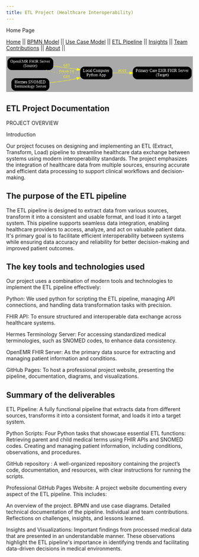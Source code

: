 ```yaml
---
title: ETL Project (Healthcare Interoperability)
---
```

Home Page

[Home](./index.md) ||
[BPMN Model](./bpmn.md) ||
[Use Case Model](./use_case.md) ||
[ETL Pipeline](./etl_pipeline.md) ||
[Insights](./insights.md) ||
[Team Contributions](./team_contrib.md) ||
[About](./about.md) ||

![project_overview_image](./assets/Project_architecture.png)

## ETL Project Documentation
PROJECT OVERVIEW

Introduction 

Our project focuses on designing and implementing an ETL (Extract, Transform, Load) pipeline to streamline healthcare data exchange between systems using modern interoperability standards. The project emphasizes the integration of healthcare data from multiple sources, ensuring accurate and efficient data processing to support clinical workflows and decision-making.


## The purpose of the ETL pipeline

The ETL pipeline is designed to extract data from various sources, transform it into a consistent and usable format, and load it into a target system. This pipeline supports seamless data integration, enabling healthcare providers to access, analyze, and act on valuable patient data. It's primary goal is to facilitate efficient interoperability between systems while ensuring data accuracy and reliability for better decision-making and improved patient outcomes.


## The key tools and technologies used

Our project uses a combination of modern tools and technologies to implement the ETL pipeline effectively:

Python: We used python for scripting the ETL pipeline, managing API connections, and handling data transformation tasks with precision.

FHIR API: To ensure structured and interoperable data exchange across healthcare systems.

Hermes Terminology Server: For accessing standardized medical terminologies, such as SNOMED codes, to enhance data consistency.

OpenEMR FHIR Server: As the primary data source for extracting and managing patient information and conditions.

GitHub Pages: To host a professional project website, presenting the pipeline, documentation, diagrams, and visualizations.

## Summary of the deliverables

ETL Pipeline: A fully functional pipeline that extracts data from different sources, transforms it into a consistent format, and loads it into a target system. 

Python Scripts: Four Python tasks that showcase essential ETL functions:
Retrieving parent and child medical terms using FHIR APIs and SNOMED codes.
Creating and managing patient information, including conditions, observations, and procedures.

GitHub repository :  A well-organized repository containing the project’s code, documentation, and resources, with clear instructions for running the scripts.

Professional GitHub Pages Website: A project website documenting every aspect of the ETL pipeline. This includes:

An overview of the project.
BPMN and use case diagrams.
Detailed technical documentation of the pipeline.
Individual and team contributions.
Reflections on challenges, insights, and lessons learned.

Insights and Visualizations:
Important findings from processed medical data that are presented in an understandable manner. These observations highlight the ETL pipeline's importance in identifying trends and facilitating data-driven decisions in medical environments.
